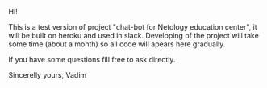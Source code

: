 Hi!

This is a test version of project "chat-bot for Netology education center", it will be built on heroku and used in slack.
Developing of the project will take some time (about a month) so all code will apears here gradually.

If you have some questions fill free to ask directly.

Sincerelly yours,
Vadim 